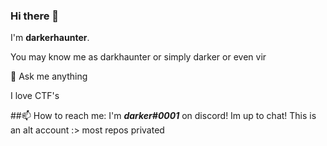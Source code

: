 ### Hi there 👋
I'm **darkerhaunter**. 

You may know me as darkhaunter or simply darker or even vir

💬 Ask me anything



I love CTF's

##📫 How to reach me: I'm _**darker#0001**_ on discord! Im up to chat!
This is an alt account :>
most repos privated 





<!--
**darkerhaunter/darkerhaunter** is a ✨ _special_ ✨ repository because its `README.md` (this file) appears on your GitHub profile.

Here are some ideas to get you started:

- 🔭 I’m currently working on ...
- 🌱 I’m currently learning ...
- 👯 I’m looking to collaborate on ...
- 🤔 I’m looking for help with ...
- 💬 Ask me about ...
- 📫 How to reach me: ...
- 😄 Pronouns: ...
- ⚡ Fun fact: ...
-->
